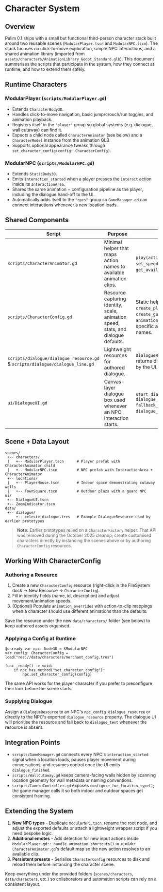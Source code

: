 # Character System

## Overview
Palim 0.1 ships with a small but functional third-person character stack built around two reusable scenes (`ModularPlayer.tscn` and `ModularNPC.tscn`). The stack focuses on click-to-move exploration, simple NPC interactions, and a shared animation library (imported from `assets/characters/AnimationLibrary_Godot_Standard.glb`). This document summarises the scripts that participate in the system, how they connect at runtime, and how to extend them safely.

## Runtime Characters

### ModularPlayer (`scripts/ModularPlayer.gd`)
- Extends `CharacterBody3D`.
- Handles click-to-move navigation, basic jump/crouch/run toggles, and animation playback.
- Registers itself in the `"player"` group so global systems (e.g. dialogue, wall cutaway) can find it.
- Expects a child node called `CharacterAnimator` (see below) and a `CharacterModel` instance from the animation GLB.
- Supports optional appearance tweaks through `set_character_config(config: CharacterConfig)`.

### ModularNPC (`scripts/ModularNPC.gd`)
- Extends `StaticBody3D`.
- Emits `interaction_started` when a player presses the `interact` action inside its `InteractionArea`.
- Shares the same animation + configuration pipeline as the player, including the dialogue hand-off to the UI.
- Automatically adds itself to the `"npcs"` group so `GameManager.gd` can connect interactions whenever a new location loads.

## Shared Components

| Script | Purpose | Key APIs |
| ------ | ------- | -------- |
| `scripts/CharacterAnimator.gd` | Minimal helper that maps action names to available animation clips. | `play(action, force)`, `stop()`, `set_speed()`, `get_available_clips()`. |
| `scripts/CharacterConfig.gd` | Resource capturing identity, scale, animation speed, stats, and dialogue defaults. | Static helpers such as `create_player_config()`, `create_guard_config()`, etc.  Use `animation_overrides` to point specific actions at custom clip names. |
| `scripts/dialogue/dialogue_resource.gd` & `scripts/dialogue/dialogue_line.gd` | Lightweight resources for authored dialogue. | `DialogueResource.get_entries()` returns dictionaries consumable by the UI. |
| `ui/DialogueUI.gd` | Canvas-layer dialogue box used whenever an NPC interaction starts. | `start_dialogue(npc_name, dialogue_resource, fallback_text, npc)` and the `dialogue_finished` signal. |

## Scene + Data Layout

```
scenes/
 +-- characters/
 |   +-- ModularPlayer.tscn      # Player prefab with CharacterAnimator child
 |   +-- ModularNPC.tscn         # NPC prefab with InteractionArea + CharacterAnimator
 +-- locations/
 |   +-- PlayerHouse.tscn        # Indoor space demonstrating cutaway walls
 |   +-- TownSquare.tscn         # Outdoor plaza with a guard NPC
ui/
 +-- DialogueUI.tscn
 +-- ZoomIndicator.tscn
data/
 +-- dialogue/
     +-- celeste_dialogue.tres   # Example DialogueResource used by earlier prototypes
```

> **Note:** Earlier prototypes relied on a `CharacterFactory` helper. That API was removed during the October 2025 cleanup; create customised characters directly by instancing the scenes above or by authoring `CharacterConfig` resources.

## Working With CharacterConfig

### Authoring a Resource

1. Create a new `CharacterConfig` resource (right-click in the FileSystem dock -> New Resource -> `CharacterConfig`).
2. Fill in identity fields (name, id, description) and adjust movement/animation speeds.
3. (Optional) Populate `animation_overrides` with action-to-clip mappings when a character should use different animations than the defaults.

Save the resource under the new `data/characters/` folder (see below) to keep authored assets organised.

### Applying a Config at Runtime

```gdscript
@onready var npc: Node3D = $ModularNPC
var config: CharacterConfig = load("res://data/characters/merchant_config.tres")

func _ready() -> void:
	if npc.has_method("set_character_config"):
		npc.set_character_config(config)
```

The same API works for the player character if you prefer to preconfigure their look before the scene starts.

### Supplying Dialogue

Assign a `DialogueResource` to an NPC's `npc_config.dialogue_resource` or directly to the NPC's exported `dialogue_resource` property. The dialogue UI will prioritise the resource and fall back to `dialogue_text` whenever the resource is absent.

## Integration Points

- `scripts/GameManager.gd` connects every NPC's `interaction_started` signal when a location loads, pauses player movement during conversations, and resumes control once the UI emits `dialogue_finished`.
- `scripts/WallCutaway.gd` keeps camera-facing walls hidden by scanning location geometry for wall metadata or naming conventions.
- `scripts/CameraController.gd` exposes `configure_for_location_type()`; the game manager calls it so both indoor and outdoor spaces get consistent framing.

## Extending the System

1. **New NPC types** - Duplicate `ModularNPC.tscn`, rename the root node, and adjust the exported defaults or attach a lightweight wrapper script if you need bespoke logic.
2. **Additional emotes** - Add detection for new input actions inside `ModularPlayer.gd::_handle_animation_shortcuts()` or update `CharacterAnimator.gd`'s default map so the new action resolves to an available clip.
3. **Persistent presets** - Serialise `CharacterConfig` resources to disk and reload them before instancing the character scene.

Keep everything under the provided folders (`scenes/characters`, `data/characters`, etc.) so collaborators and automation scripts can rely on a consistent layout.
